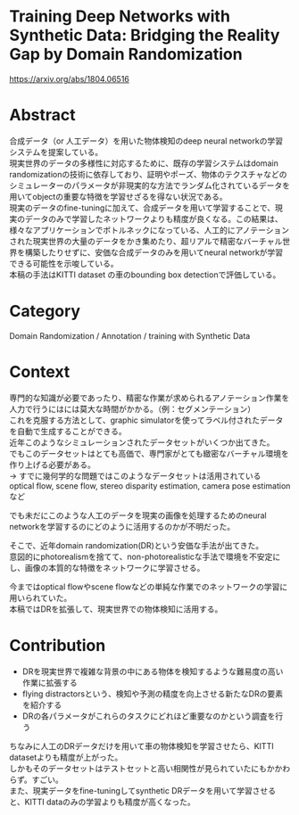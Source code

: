 # Training Deep Networks with Synthetic Data: Bridging the Reality Gap by Domain Randomization
https://arxiv.org/abs/1804.06516

# Abstract
合成データ（or 人工データ）を用いた物体検知のdeep neural networkの学習システムを提案している。  
現実世界のデータの多様性に対応するために、既存の学習システムはdomain randomizationの技術に依存しており、証明やポーズ、物体のテクスチャなどのシミュレーターのパラメータが非現実的な方法でランダム化されているデータを用いてobjectの重要な特徴を学習せざるを得ない状況である。  
現実のデータのfine-tuningに加えて、合成データを用いて学習することで、現実のデータのみで学習したネットワークよりも精度が良くなる。この結果は、様々なアプリケーションでボトルネックになっている、人工的にアノテーションされた現実世界の大量のデータをかき集めたり、超リアルで精密なバーチャル世界を構築したりせずに、安価な合成データのみを用いてneural networkが学習できる可能性を示唆している。  
本稿の手法はKITTI dataset の車のbounding box detectionで評価している。  

# Category
Domain Randomization / Annotation / training with Synthetic Data

# Context
専門的な知識が必要であったり、精密な作業が求められるアノテーション作業を人力で行うにはには莫大な時間がかかる。（例：セグメンテーション）  
これを克服する方法として、graphic simulatorを使ってラベル付されたデータを自動で生成することができる。  
近年このようなシミュレーションされたデータセットがいくつか出てきた。  
でもこのデータセットはとても高価で、専門家がとても緻密なバーチャル環境を作り上げる必要がある。  
→ すでに幾何学的な問題ではこのようなデータセットは活用されている  
 optical flow, scene flow, stereo disparity estimation, camera pose estimationなど  
  
でも未だにこのような人工のデータを現実の画像を処理するためのneural networkを学習するのにどのように活用するのかが不明だった。  

そこで、近年domain randomization(DR)という安価な手法が出てきた。  
意図的にphotorealismを捨てて、non-photorealisticな手法で環境を不安定にし、画像の本質的な特徴をネットワークに学習させる。  
  
今まではoptical flowやscene flowなどの単純な作業でのネットワークの学習に用いられていた。    
本稿ではDRを拡張して、現実世界での物体検知に活用する。  

# Contribution
- DRを現実世界で複雑な背景の中にある物体を検知するような難易度の高い作業に拡張する
- flying distractorsという、検知や予測の精度を向上させる新たなDRの要素を紹介する
- DRの各パラメータがこれらのタスクにどれほど重要なのかという調査を行う
  
ちなみに人工のDRデータだけを用いて車の物体検知を学習させたら、KITTI datasetよりも精度が上がった。  
しかもそのデータセットはテストセットと高い相関性が見られていたにもかかわらず。すごい。  
また、現実データをfine-tuningしてsynthetic DRデータを用いて学習させると、KITTI dataのみの学習よりも精度が高くなった。
